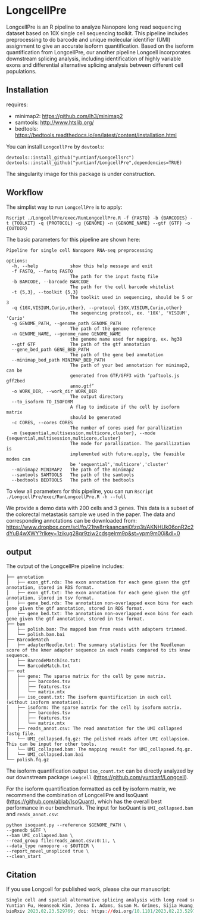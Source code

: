# LongcellPre
LongcellPre is an R pipeline to analyze Nanopore long read sequencing dataset based on 10X single cell sequencing toolkit. This pipeline includes preprocessing to do barcode and unique molecular identifier (UMI) assignment to give an accurate isoform quantification. Based on the isoform quantification from LongcellPre, our another  pipeline Longcell incorporates downstream splicing analysis, including identification of highly variable exons and differential alternative splicing analysis between different cell populations.

## Installation
requires:  
- minimap2: https://github.com/lh3/minimap2
- samtools: http://www.htslib.org/
- bedtools: https://bedtools.readthedocs.io/en/latest/content/installation.html

You can install `LongcellPre` by `devtools`:
```
devtools::install_github("yuntianf/Longcellsrc")
devtools::install_github("yuntianf/LongcellPre",dependencies=TRUE)
```
The singularity image for this package is under construction.

## Workflow
The simplist way to run `LongcellPre` is to apply:
```
Rscript ./LongcellPre/exec/RunLongcellPre.R -f {FASTQ} -b {BARCODES} -t {TOOLKIT} -q {PROTOCOL} -g {GENOME} -n {GENOME_NAME} --gtf {GTF} -o {OUTDIR}
```
The basic parameters for this pipeline are shown here:
```
Pipeline for single cell Nanopore RNA-seq preprocessing

options:
  -h, --help            show this help message and exit
  -f FASTQ, --fastq FASTQ
                        The path for the input fastq file
  -b BARCODE, --barcode BARCODE
                        The path for the cell barcode whitelist
  -t {5,3}, --toolkit {5,3}
                        The toolkit used in sequencing, should be 5 or 3
  -q {10X,VISIUM,Curio,other}, --protocol {10X,VISIUM,Curio,other}
                        The sequencing protocol, ex. '10X', 'VISIUM', 'Curio'
  -g GENOME_PATH, --genome_path GENOME_PATH
                        The path of the genome reference
  -n GENOME_NAME, --genome_name GENOME_NAME
                        the genome name used for mapping, ex. hg38
  --gtf GTF             The path of the gtf annotation
  --gene_bed_path GENE_BED_PATH
                        The path of the gene bed annotation
  --minimap_bed_path MINIMAP_BED_PATH
                        The path of your bed annotation for minimap2, can be
                        generated from GTF/GFF3 with ‘paftools.js gff2bed
                        anno.gtf’
  -o WORK_DIR, --work_dir WORK_DIR
                        The output directory
  --to_isoform TO_ISOFORM
                        A flag to indicate if the cell by isoform matrix
                        should be generated
  -c CORES, --cores CORES
                        The number of cores used for parallization
  -m {sequential,multisession,multicore,cluster}, --mode {sequential,multisession,multicore,cluster}
                        The mode for parallization. The parallization is
                        implemented with future.apply, the feasible modes can
                        be 'sequential','multicore','cluster'
  --minimap2 MINIMAP2   The path of the minimap2
  --samtools SAMTOOLS   The path of the samtools
  --bedtools BEDTOOLS   The path of the bedtools
```
To view all parameters for this pipeline, you can run `Rscript ./LongcellPre/exec/RunLongcellPre.R -h --full`

We provide a demo data with 200 cells and 3 genes. This data is a subset of the colorectal metastasis sample we used in the paper. The data and corresponding annotations can be downloaded from: 
https://www.dropbox.com/scl/fo/21tw8rrkaancani0fzq3t/AKNHUk06onR2c2dYuB4wXWY?rlkey=1zikug28qr9ziw2cdsgelrm9p&st=ypm9m00i&dl=0


## output
The output of the LongcellPre pipeline includes:
```
├── annotation
│   ├── exon_gtf.rds: The exon annotation for each gene given the gtf annotation, stored in RDS format.
│   ├── exon_gtf.txt: The exon annotation for each gene given the gtf annotation, stored in tsv format.
│   ├── gene_bed.rds: The annotation non-overlapped exon bins for each gene given the gtf annotation, stored in RDS format.
│   ├── gene_bed.txt: The annotation non-overlapped exon bins for each gene given the gtf annotation, stored in tsv format.
├── bam
│   ├── polish.bam: The mapped bam from reads with adapters trimmed.
│   └── polish.bam.bai
├── BarcodeMatch
│   ├── adapterNeedle.txt: The summary statistics for the Needleman score of the kmer adapter sequence in each reads compared to its know sequence.
│   ├── BarcodeMatchIso.txt: 
│   └── BarcodeMatch.txt
├── out
│   ├── gene: The sparse matrix for the cell by gene matrix.
│   │   ├── barcodes.tsv
│   │   ├── features.tsv
│   │   └── matrix.mtx
│   ├── iso_count.txt: The isoform quantification in each cell (without isoform annotation).
│   ├── isoform: The sparse matrix for the cell by isoform matrix.
│   │   ├── barcodes.tsv
│   │   ├── features.tsv
│   │   └── matrix.mtx
│   ├── reads_annot.csv: The read annotation for the UMI collapsed fastq file.
│   └── UMI_collapsed.fq.gz: The polished reads after UMI collapsion. This can be input for other tools.
│   └── UMI_collapsed.bam: The mapping result for UMI_collapsed.fq.gz.
│   └── UMI_collapsed.bam.bai
└── polish.fq.gz
```
The isoform quantification output `iso_count.txt` can be directly analyzed by our downstream package `Longcell` (https://github.com/yuntianf/Longcell).

For the isoform quantification formatted as cell by isoform matrix, we recommend the combination of LongcellPre and IsoQuant (https://github.com/ablab/IsoQuant), which has the overall best performance in our benchmark. The input for IsoQuant is `UMI_collapsed.bam` and `reads_annot.csv`:
```
python isoquant.py --reference $GENOME_PATH \
--genedb $GTF \
--bam UMI_collapsed.bam \
--read_group file:reads_annot.csv:0:1:, \
--data_type nanopore -o $OUTDIR \
--report_novel_unspliced true \
--clean_start
```

## Citation

If you use Longcell for published work, please cite our manuscript:

``` r
Single cell and spatial alternative splicing analysis with long read sequencing
Yuntian Fu, Heonseok Kim, Jenea I. Adams, Susan M. Grimes, Sijia Huang, Billy T. Lau, Anuja Sathe, Paul Hess, Hanlee P. Ji, Nancy R. Zhang
bioRxiv 2023.02.23.529769; doi: https://doi.org/10.1101/2023.02.23.529769
```
